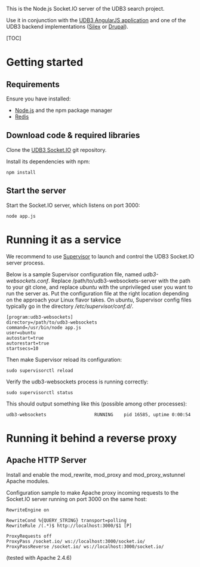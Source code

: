 This is the Node.js Socket.IO server of the UDB3 search project.

Use it in conjunction with the [UDB3 AngularJS application][udb3-angular-app] 
and one of the UDB3 backend implementations ([Silex][udb3-silex-backend] or 
[Drupal][udb3-drupal-backend]).


[TOC]


# Getting started

## Requirements

Ensure you have installed:

* [Node.js] and the npm package manager
* [Redis]


## Download code & required libraries

Clone the [UDB3 Socket.IO][udb3-websockets] git repository.

Install its dependencies with npm:

```
npm install
```

## Start the server

Start the Socket.IO server, which listens on port 3000:

```
node app.js
```


# Running it as a service

We recommend to use [Supervisor] to launch and control the UDB3 Socket.IO 
server process.

Below is a sample Supervisor configuration file, named *udb3-websockets.conf*.
Replace /path/to/udb3-websockets-server with the path to your git clone, and 
replace *ubuntu* with the unprivileged user you want to run the server as.
Put the configuration file at the right location depending on the approach your
 Linux flavor takes. On ubuntu, Supervisor config files typically go in the
 directory */etc/supervisor/conf.d/*.

```
[program:udb3-websockets]
directory=/path/to/udb3-websockets
command=/usr/bin/node app.js
user=ubuntu
autostart=true
autorestart=true
startsecs=10
```

Then make Supervisor reload its configuration:

```
sudo supervisorctl reload
```

Verify the udb3-websockets process is running correctly:

```
sudo supervisorctl status
```

This should output something like this (possible among other processes):

```
udb3-websockets                  RUNNING    pid 16585, uptime 0:00:54
```


# Running it behind a reverse proxy

## Apache HTTP Server

Install and enable the mod_rewrite, mod_proxy and mod_proxy_wstunnel Apache 
modules.

Configuration sample to make Apache proxy incoming requests to the Socket.IO 
server running on port 3000 on the same host:

```
RewriteEngine on

RewriteCond %{QUERY_STRING} transport=polling
RewriteRule /(.*)$ http://localhost:3000/$1 [P]

ProxyRequests off
ProxyPass /socket.io/ ws://localhost:3000/socket.io/
ProxyPassReverse /socket.io/ ws://localhost:3000/socket.io/
```

(tested with Apache 2.4.6)

[udb3-angular-app]: https://bitbucket.org/2dotstwice/culudb-app

[udb3-websockets]: https://bitbucket.org/2dotstwice/culudb-websockets

[udb3-drupal-backend]: https://bitbucket.org/2dotstwice/culudb

[udb3-silex-backend]: https://bitbucket.org/2dotstwice/culudb-silex

[supervisor]: http://supervisord.org/

[Node.js]: http://nodejs.org/

[Redis]: http://redis.io/
